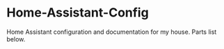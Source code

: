 # Home-Assistant-Config
Home Assistant configuration and documentation for my house. Parts list below.
